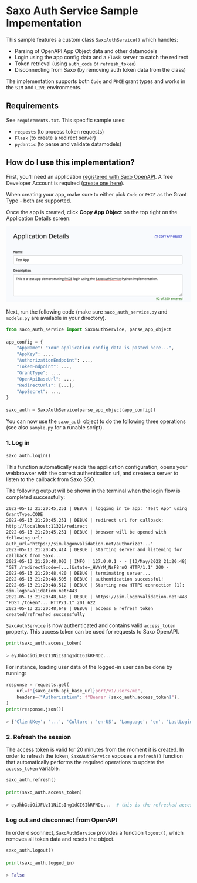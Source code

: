 # Saxo Auth Service Sample Impementation

This sample features a custom class `SaxoAuthService()` which handles:

- Parsing of OpenAPI App Object data and other datamodels
- Login using the app config data and a `Flask` server to catch the redirect
- Token retrieval (using `auth_code` or `refresh_token`)
- Disconnecting from Saxo (by removing auth token data from the class)

The implementation supports both `Code` and `PKCE` grant types and works in the `SIM` and `LIVE` environments.

## Requirements

See `requirements.txt`. This specific sample uses:

- `requests` (to process token requests)
- `Flask` (to create a redirect server)
- `pydantic` (to parse and validate datamodels)

## How do I use this implementation?

First, you'll need an application [registered with Saxo OpenAPI](https://www.developer.saxo/openapi/appmanagement). A free Developer Account is required ([create one here](https://www.developer.saxo/accounts/sim/signup)).

When creating your app, make sure to either pick `Code` or `PKCE` as the Grant Type - both are supported.

Once the app is created, click **Copy App Object** on the top right on the Application Details screen:

![Application Details](app_details.png)

Next, run the following code (make sure `saxo_auth_service.py` and `models.py` are available in your directory).

```Python
from saxo_auth_service import SaxoAuthService, parse_app_object

app_config = {
    "AppName": "Your application config data is pasted here...",
    "AppKey": ...,
    "AuthorizationEndpoint": ...,
    "TokenEndpoint": ...,
    "GrantType": ...,
    "OpenApiBaseUrl": ...,
    "RedirectUrls": [...],
    "AppSecret": ...,
}

saxo_auth = SaxoAuthService(parse_app_object(app_config))
```

You can now use the `saxo_auth` object to do the following three operations (see also `sample.py` for a runable script).

### 1. Log in
``` Python
saxo_auth.login()
```
This function automatically reads the application configuration, opens your webbrowser with the correct authentication url, and creates a server to listen to the callback from Saxo SSO.

The following output will be shown in the terminal when the login flow is completed successfully:

```
2022-05-13 21:20:45,251 | DEBUG | logging in to app: 'Test App' using GrantType.CODE
2022-05-13 21:20:45,251 | DEBUG | redirect url for callback: http://localhost:11321/redirect
2022-05-13 21:20:45,251 | DEBUG | browser will be opened with following url: auth_url='https://sim.logonvalidation.net/authorize?...'
2022-05-13 21:20:45,414 | DEBUG | starting server and listening for callback from Saxo...
2022-05-13 21:20:48,003 | INFO | 127.0.0.1 - - [13/May/2022 21:20:48] "GET /redirect?code=[...]&state=_HVYrM_NsF8rnQ HTTP/1.1" 200 -
2022-05-13 21:20:48,420 | DEBUG | terminating server...
2022-05-13 21:20:48,505 | DEBUG | authentication successful!
2022-05-13 21:20:48,512 | DEBUG | Starting new HTTPS connection (1): sim.logonvalidation.net:443
2022-05-13 21:20:48,648 | DEBUG | https://sim.logonvalidation.net:443 "POST /token?... HTTP/1.1" 201 622
2022-05-13 21:20:48,649 | DEBUG | access & refresh token created/refreshed successfully
```

`SaxoAuthService` is now authenticated and contains valid `access_token` property. This access token can be used for requests to Saxo OpenAPI.

``` Python
print(saxo_auth.access_token)

> eyJhbGciOiJFUzI1NiIsIng1dCI6IkRFNDc...
```

For instance, loading user data of the logged-in user can be done by running:

``` Python
response = requests.get(
    url=f"{saxo_auth.api_base_url}port/v1/users/me",
    headers={"Authorization": f"Bearer {saxo_auth.access_token}"},
)
print(response.json())

> {'ClientKey': '...', 'Culture': 'en-US', 'Language': 'en', 'LastLoginStatus': 'Successful', ...
```

### 2. Refresh the session

The access token is valid for 20 minutes from the moment it is created. In order to refresh the token, `SaxoAuthService` exposes a `refresh()` function that automatically performs the required operations to update the `access_token` variable.

``` Python
saxo_auth.refresh()

print(saxo_auth.access_token)

> eyJhbGciOiJFUzI1NiIsIng1dCI6IkRFNDc...  # this is the refreshed access token
```

### Log out and disconnect from OpenAPI

In order disconnect, `SaxoAuthService` provides a function `logout()`, which removes all token data and resets the object. 

``` Python
saxo_auth.logout()

print(saxo_auth.logged_in)

> False
```
